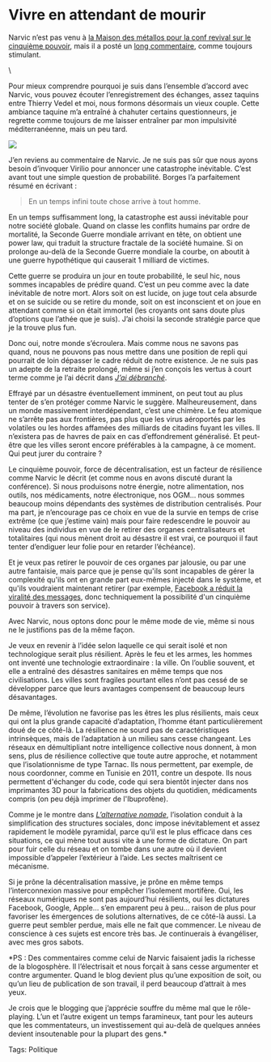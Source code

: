 # Vivre en attendant de mourir

Narvic n’est pas venu à [la Maison des métallos pour la conf revival sur le cinquième pouvoir](/2012/10/29/le-cinquieme-pouvoir-en-stase/), mais il a posté un [long commentaire](/2012/10/29/le-cinquieme-pouvoir-en-stase/?cid=129900), comme toujours stimulant.

\

Pour mieux comprendre pourquoi je suis dans l’ensemble d’accord avec Narvic, vous pouvez écouter l’enregistrement des échanges, assez taquins entre Thierry Vedel et moi, nous formons désormais un vieux couple. Cette ambiance taquine m’a entraîné à chahuter certains questionneurs, je regrette comme toujours de me laisser entraîner par mon impulsivité méditerranéenne, mais un peu tard.

![](https://tcrouzet.com/images_tc/2012/10/stan.jpg)

J’en reviens au commentaire de Narvic. Je ne suis pas sûr que nous ayons besoin d’invoquer Virilio pour annoncer une catastrophe inévitable. C’est avant tout une simple question de probabilité. Borges l’a parfaitement résumé en écrivant :

> En un temps infini toute chose arrive à tout homme.

En un temps suffisamment long, la catastrophe est aussi inévitable pour notre société globale. Quand on classe les conflits humains par ordre de mortalité, la Seconde Guerre mondiale arrivant en tête, on obtient une power law, qui traduit la structure fractale de la société humaine. Si on prolonge au-delà de la Seconde Guerre mondiale la courbe, on aboutit à une guerre hypothétique qui causerait 1 milliard de victimes.

Cette guerre se produira un jour en toute probabilité, le seul hic, nous sommes incapables de prédire quand. C’est un peu comme avec la date inévitable de notre mort. Alors soit on est lucide, on juge tout cela absurde et on se suicide ou se retire du monde, soit on est inconscient et on joue en attendant comme si on était immortel (les croyants ont sans doute plus d’options que l’athée que je suis). J’ai choisi la seconde stratégie parce que je la trouve plus fun.

Donc oui, notre monde s’écroulera. Mais comme nous ne savons pas quand, nous ne pouvons pas nous mettre dans une position de repli qui pourrait de loin dépasser le cadre réduit de notre existence. Je ne suis pas un adepte de la retraite prolongé, même si j’en conçois les vertus à court terme comme je l’ai décrit dans [*J’ai débranché*](/jai-debranche/).

Effrayé par un désastre éventuellement imminent, on peut tout au plus tenter de s’en protéger comme Narvic le suggère. Malheureusement, dans un monde massivement interdépendant, c’est une chimère. Le feu atomique ne s’arrête pas aux frontières, pas plus que les virus aéroportés par les volatiles ou les hordes affamées des milliards de citadins fuyant les villes. Il n’existera pas de havres de paix en cas d’effondrement généralisé. Et peut-être que les villes seront encore préférables à la campagne, à ce moment. Qui peut jurer du contraire ?

Le cinquième pouvoir, force de décentralisation, est un facteur de résilience comme Narvic le décrit (et comme nous en avons discuté durant la conférence). Si nous produisons notre énergie, notre alimentation, nos outils, nos médicaments, notre électronique, nos OGM… nous sommes beaucoup moins dépendants des systèmes de distribution centralisés. Pour ma part, je n’encourage pas ce choix en vue de la survie en temps de crise extrême (ce que j’estime vain) mais pour faire redescendre le pouvoir au niveau des individus en vue de le retirer des organes centralisateurs et totalitaires (qui nous mènent droit au désastre il est vrai, ce pourquoi il faut tenter d’endiguer leur folie pour en retarder l’échéance).

Et je veux pas retirer le pouvoir de ces organes par jalousie, ou par une autre fantaisie, mais parce que je pense qu'ils sont incapables de gérer la complexité qu'ils ont en grande part eux-mêmes injecté dans le système, et qu'ils voudraient maintenant retirer (par exemple, [Facebook a réduit la viralité des messages](http://lioneldavoust.com/2012/le-racket-de-facebook-pourquoi-vous-ne-verrez-plus-le-contenu-qui-vous-interesse/), donc techniquement la possibilité d'un cinquième pouvoir à travers son service).

Avec Narvic, nous optons donc pour le même mode de vie, même si nous ne le justifions pas de la même façon.

Je veux en revenir à l’idée selon laquelle ce qui serait isolé et non technologique serait plus résilient. Après le feu et les armes, les hommes ont inventé une technologie extraordinaire : la ville. On l’oublie souvent, et elle a entraîné des désastres sanitaires en même temps que nos civilisations. Les villes sont fragiles pourtant elles n’ont pas cessé de se développer parce que leurs avantages compensent de beaucoup leurs désavantages.

De même, l’évolution ne favorise pas les êtres les plus résilients, mais ceux qui ont la plus grande capacité d’adaptation, l’homme étant particulièrement doué de ce côté-là. La résilience ne sourd pas de caractéristiques intrinsèques, mais de l’adaptation à un milieu sans cesse changeant. Les réseaux en démultipliant notre intelligence collective nous donnent, à mon sens, plus de résilience collective que toute autre approche, et notamment que l’isolationnisme de type Tarnac. Ils nous permettent, par exemple, de nous coordonner, comme en Tunisie en 2011, contre un despote. Ils nous permettent d'échanger du code, code qui sera bientôt injecter dans nos imprimantes 3D pour la fabrications des objets du quotidien, médicaments compris (on peu déjà imprimer de l'Ibuprofène).

Comme je le montre dans [*L’alternative nomade*](/alternative-nomade/), l’isolation conduit à la simplification des structures sociales, donc impose inévitablement et assez rapidement le modèle pyramidal, parce qu’il est le plus efficace dans ces situations, ce qui mène tout aussi vite à une forme de dictature. On part pour fuir celle du réseau et on tombe dans une autre où il devient impossible d’appeler l’extérieur à l’aide. Les sectes maîtrisent ce mécanisme.

Si je prône la décentralisation massive, je prône en même temps l’interconnexion massive pour empêcher l’isolement mortifère. Oui, les réseaux numériques ne sont pas aujourd’hui résilients, oui les dictatures Facebook, Google, Apple… s’en emparent peu à peu… raison de plus pour favoriser les émergences de solutions alternatives, de ce côté-là aussi. La guerre peut sembler perdue, mais elle ne fait que commencer. Le niveau de conscience à ces sujets est encore très bas. Je continuerais à évangéliser, avec mes gros sabots.

*PS : Des commentaires comme celui de Narvic faisaient jadis la richesse de la blogosphère. Il l’électrisait et nous forçait à sans cesse argumenter et contre argumenter. Quand le blog devient plus qu’une exposition de soit, ou qu’un lieu de publication de son travail, il perd beaucoup d’attrait à mes yeux.

Je crois que le blogging que j’apprécie souffre du même mal que le rôle-playing. L’un et l’autre exigent un temps faramineux, tant pour les auteurs que les commentateurs, un investissement qui au-delà de quelques années devient insoutenable pour la plupart des gens.*

Tags: Politique
